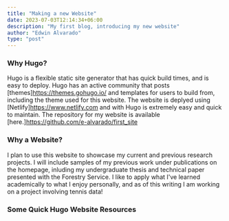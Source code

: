 ```yaml
---
title: "Making a new Website"
date: 2023-07-03T12:14:34+06:00
description: "My first blog, introducing my new website"
author: "Edwin Alvarado"
type: "post"
---
```


### Why Hugo?

Hugo is a flexible static site generator that has quick build times, and is easy to deploy. Hugo has an active community that posts [themes]<https://themes.gohugo.io/> and templates for users to build from, including the theme used for this website. The website is deplyed using [Netlify]<https://www.netlify.com> and with Hugo is extremely easy and quick to maintain. The repository for my website is available [here.]<https://github.com/e-alvarado/first_site>

### Why a Website?

I plan to use this website to showcase my current and previous research projects. I will include samples of my previous work under publications on the homepage, inluding my undergraduate thesis and technical paper presented with the Forestry Service. I like to apply what I've learned academically to what I enjoy personally, and as of this writing I am working on a project involving tennis data!

### Some Quick Hugo Website Resources

